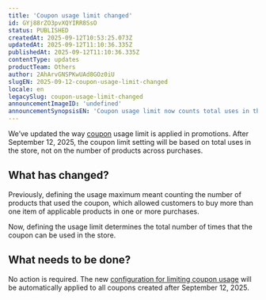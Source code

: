 ```yaml
---
title: 'Coupon usage limit changed'
id: GYj88rZO3pvXQYIRR8SsO
status: PUBLISHED
createdAt: 2025-09-12T10:53:25.073Z
updatedAt: 2025-09-12T11:10:36.335Z
publishedAt: 2025-09-12T11:10:36.335Z
contentType: updates
productTeam: Others
author: 2AhArvGNSPKwUAd8GOz0iU
slugEN: 2025-09-12-coupon-usage-limit-changed
locale: en
legacySlug: coupon-usage-limit-changed
announcementImageID: 'undefined'
announcementSynopsisEN: 'Coupon usage limit now counts total uses in the store, not the number of products per order.'
---
```


We’ve updated the way [coupon](/en/tutorial/criar-cupom-beta--7lMk3MmhNp2IEccyGApxU) usage limit is applied in promotions. After September 12, 2025, the coupon limit setting will be based on total uses in the store, not on the number of products across purchases.

## What has changed?
Previously, defining the usage maximum meant counting the number of products that used the coupon, which allowed customers to buy more than one item of applicable products in one or more purchases.

Now, defining the usage limit determines the total number of times that the coupon can be used in the store.

## What needs to be done?
No action is required. The new [configuration for limiting coupon usage](/en/tutorial/lista-de-cupons-beta--5z5ya3IonsC2W4B5h4JrsZ) will be automatically applied to all coupons created after September 12, 2025.

